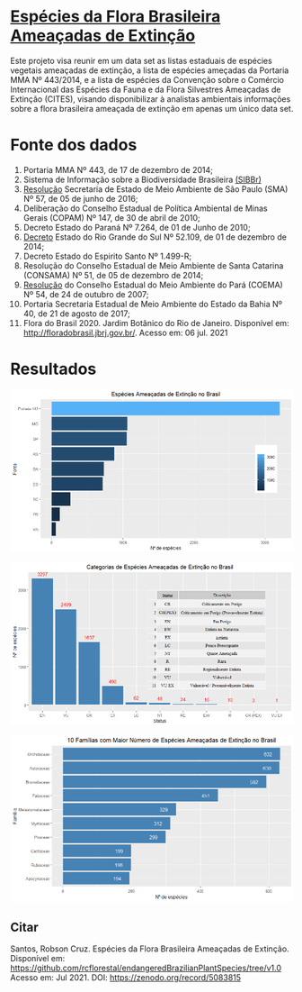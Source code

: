 # [Espécies da Flora Brasileira Ameaçadas de Extinção](https://wcj7es-robson0cruz.shinyapps.io/specBra/)
Este projeto visa reunir em um data set as listas estaduais de espécies vegetais ameaçadas de extinção, a lista de espécies ameçadas da Portaria MMA Nº 443/2014, e a lista de espécies da Convenção sobre o Comércio Internacional das Espécies da Fauna e da Flora Silvestres Ameaçadas de Extinção (CITES), visando disponibilizar à analistas ambientais informações sobre a flora brasileira ameaçada de extinção em apenas um único data set.

# Fonte dos dados
1. Portaria MMA Nº 443, de 17 de dezembro de 2014;
2. Sistema de Informação sobre a Biodiversidade Brasileira [(SIBBr)](https://sibbr.gov.br/)
3. [Resolução](https://www.al.sp.gov.br/repositorio/legislacao/decreto/2018/decreto-63853-27.11.2018.html) Secretaria de Estado de Meio Ambiente de São Paulo (SMA) Nº 57, de 05 de junho de 2016;
4. Deliberação do Conselho Estadual de Política Ambiental de Minas Gerais (COPAM) Nº 147, de 30 de abril de 2010;
5. Decreto Estado do Paraná Nº 7.264, de 01 de Junho de 2010;
6. [Decreto](http://www.mcn.fzb.rs.gov.br/conteudo/4816/?Homologada_a_nova_Lista_da_Flora_Ga%C3%BAcha_Amea%C3%A7ada_de_Extin%C3%A7%C3%A3o) Estado do Rio Grande do Sul Nº 52.109, de 01 de dezembro de 2014;
7. Decreto Estado do Espirito Santo Nº 1.499-R;
8. Resolução do Conselho Estadual de Meio Ambiente de Santa Catarina (CONSAMA) Nº 51, de 05 de dezembro de 2014;
9. [Resolução](https://www.semas.pa.gov.br/anexos_legislacao/Anexo_resolucao_054%20coema.pdf) do Conselho Estadual do Meio Ambiente do Pará (COEMA) Nº 54, de 24 de outubro de 2007;
10. Portaria Secretaria Estadual de Meio Ambiente do Estado da Bahia Nº 40, de 21 de agosto de 2017;
11. Flora do Brasil 2020. Jardim Botânico do Rio de Janeiro. Disponível em: [<http://floradobrasil.jbrj.gov.br/>](http://floradobrasil.jbrj.gov.br). Acesso em: 06 jul. 2021 

# Resultados
<p align="center">
  <img src="https://github.com/rcflorestal/endangeredBrazilianPlantSpecies/blob/main/output/SpeciesBySourceList.png">
</p>

<p align="center">
  <img src="https://github.com/rcflorestal/endangeredBrazilianPlantSpecies/blob/main/output/statusSource.png">
</p>

<p align="center">
  <img src="https://github.com/rcflorestal/endangeredBrazilianPlantSpecies/blob/main/output/family.png">
</p>

## Citar
Santos, Robson Cruz. Espécies da Flora Brasileira Ameaçadas de Extinção. Disponível em: https://github.com/rcflorestal/endangeredBrazilianPlantSpecies/tree/v1.0
Acesso em: Jul 2021. DOI: https://zenodo.org/record/5083815

